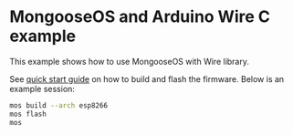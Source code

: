 # MongooseOS and Arduino Wire C example

This example shows how to use MongooseOS with Wire library.

See [quick start guide](https://mongoose-os.com/docs/#/quickstart/)
on how to build and flash the firmware. Below is an example session:

```bash
mos build --arch esp8266
mos flash
mos
```
